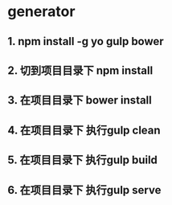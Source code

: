 # generator

## 1.  npm install -g yo gulp bower
## 2.  切到项目目录下 npm install
## 3.  在项目目录下   bower install
## 4.  在项目目录下   执行gulp clean
## 5.  在项目目录下   执行gulp build
## 6.  在项目目录下   执行gulp serve
